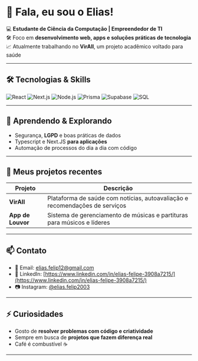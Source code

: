 # 👋 Fala, eu sou o Elias!

💻 **Estudante de Ciência da Computação | Empreendedor de TI**  
🛠️ Foco em **desenvolvimento web, apps e soluções práticas de tecnologia**  
📈 Atualmente trabalhando no **VirAll**, um projeto acadêmico voltado para saúde

---

## 🛠️ Tecnologias & Skills
![React](https://img.shields.io/badge/React-61DAFB?style=for-the-badge&logo=react&logoColor=black)
![Next.js](https://img.shields.io/badge/Next.js-000000?style=for-the-badge&logo=next.js&logoColor=white)
![Node.js](https://img.shields.io/badge/Node.js-339933?style=for-the-badge&logo=node.js&logoColor=white)
![Prisma](https://img.shields.io/badge/Prisma-0C344B?style=for-the-badge&logo=prisma&logoColor=white)
![Supabase](https://img.shields.io/badge/Supabase-3ECF8E?style=for-the-badge&logo=supabase&logoColor=white)
![SQL](https://img.shields.io/badge/SQL-4479A1?style=for-the-badge&logo=mysql&logoColor=white)

---

## 🌱 Aprendendo & Explorando
- Segurança, **LGPD** e boas práticas de dados  
- Typescript e Next.JS **para aplicações**  
- Automação de processos do dia a dia com código

---

## 🔗 Meus projetos recentes
| Projeto | Descrição |
|--------|-----------|
| **VirAll** | Plataforma de saúde com notícias, autoavaliação e recomendações de serviços |
| **App de Louvor** | Sistema de gerenciamento de músicas e partituras para músicos e líderes |

---

## 📫 Contato
- 📧 Email: elias.felip12@gmail.com  
- 🔗 LinkedIn: [https://www.linkedin.com/in/elias-felipe-3908a7215/](https://www.linkedin.com/in/elias-felipe-3908a7215/)  
- 📷 Instagram: [@elias.felip2003](https://www.instagram.com/elias.felip2003/)

---

## ⚡ Curiosidades
- Gosto de **resolver problemas com código e criatividade**  
- Sempre em busca de **projetos que fazem diferença real**
- Café é combustível ☕  

---
